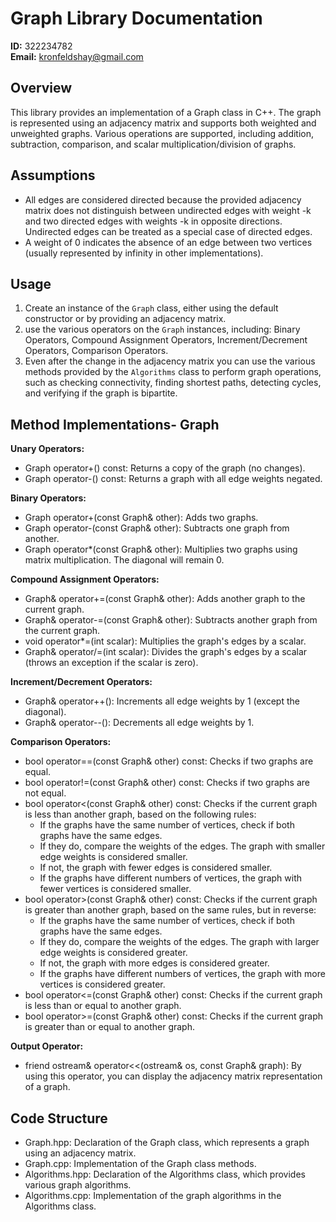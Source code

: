 # Graph Library Documentation

**ID:** 322234782  
**Email:** kronfeldshay@gmail.com  

## Overview

This library provides an implementation of a Graph class in C++. The graph is represented using an adjacency matrix and supports both weighted and unweighted graphs. Various operations are supported, including addition, subtraction, comparison, and scalar multiplication/division of graphs.

## Assumptions
- All edges are considered directed because the provided adjacency matrix does not distinguish between undirected edges with weight -k and two directed edges with weights -k in opposite directions. Undirected edges can be treated as a special case of directed edges.
- A weight of 0 indicates the absence of an edge between two vertices (usually represented by infinity in other implementations).

## Usage

1. Create an instance of the `Graph` class, either using the default constructor or by providing an adjacency matrix.
2. use the various operators on the `Graph` instances, including: Binary Operators, Compound Assignment Operators, Increment/Decrement Operators, Comparison Operators. 
3. Even after the change in the adjacency matrix you can use the various methods provided by the `Algorithms` class to perform graph operations, such as checking connectivity, finding shortest paths, detecting cycles, and verifying if the graph is bipartite.

## Method Implementations- Graph

**Unary Operators:**

- Graph operator+() const: Returns a copy of the graph (no changes).
- Graph operator-() const: Returns a graph with all edge weights negated.

**Binary Operators:**

- Graph operator+(const Graph& other): Adds two graphs.
- Graph operator-(const Graph& other): Subtracts one graph from another.
- Graph operator*(const Graph& other):
Multiplies two graphs using matrix multiplication. The diagonal will remain 0.

**Compound Assignment Operators:**

- Graph& operator+=(const Graph& other): Adds another graph to the current graph.
- Graph& operator-=(const Graph& other): Subtracts another graph from the current graph.
- void operator*=(int scalar): Multiplies the graph's edges by a scalar.
- Graph& operator/=(int scalar): Divides the graph's edges by a scalar (throws an exception if the scalar is zero).

**Increment/Decrement Operators:**

- Graph& operator++(): Increments all edge weights by 1 (except the diagonal).
- Graph& operator--(): Decrements all edge weights by 1.

**Comparison Operators:**

- bool operator==(const Graph& other) const: Checks if two graphs are equal.
- bool operator!=(const Graph& other) const: Checks if two graphs are not equal.
- bool operator<(const Graph& other) const: Checks if the current graph is less than another graph, based on the following rules:
  - If the graphs have the same number of vertices, check if both graphs have the same edges.
  - If they do, compare the weights of the edges. The graph with smaller edge weights is considered smaller.
  - If not, the graph with fewer edges is considered smaller.
  - If the graphs have different numbers of vertices, the graph with fewer vertices is considered smaller.
- bool operator>(const Graph& other) const: Checks if the current graph is greater than another graph, based on the same rules, but in reverse:
  - If the graphs have the same number of vertices, check if both graphs have the same edges.
  - If they do, compare the weights of the edges. The graph with larger edge weights is considered greater.
  - If not, the graph with more edges is considered greater.
  - If the graphs have different numbers of vertices, the graph with more vertices is considered greater.
- bool operator<=(const Graph& other) const: Checks if the current graph is less than or equal to another graph.
- bool operator>=(const Graph& other) const: Checks if the current graph is greater than or equal to another graph.

**Output Operator:**

- friend ostream& operator<<(ostream& os, const Graph& graph): By using this operator, you can display the adjacency matrix representation of a graph.




## Code Structure
- Graph.hpp: Declaration of the Graph class, which represents a graph using an adjacency matrix.
- Graph.cpp: Implementation of the Graph class methods.
- Algorithms.hpp: Declaration of the Algorithms class, which provides various graph algorithms.
- Algorithms.cpp: Implementation of the graph algorithms in the Algorithms class.
